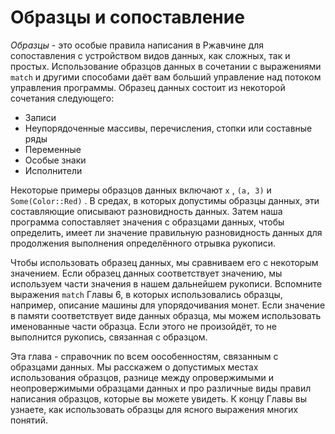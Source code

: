 # Образцы и сопоставление

*Образцы* - это особые правила написания в Ржавчине для сопоставления с устройством видов данных, как сложных, так и простых. Использование образцов данных в сочетании с выражениями `match` и другими способами даёт вам больший управление над потоком управления программы. Образец данных состоит из некоторой сочетания следующего:

- Записи
- Неупорядоченные массивы, перечисления,  стопки или составные ряды
- Переменные
- Особые знаки
- Исполнители

Некоторые примеры образцов данных включают `x` , `(a, 3)` и `Some(Color::Red)` . В средах, в которых допустимы образцы данных, эти составляющие описывают разновидность данных. Затем наша программа сопоставляет значения с образцами данных, чтобы определить, имеет ли значение правильную разновидность данных для продолжения выполнения определённого отрывка рукописи.

Чтобы использовать образец данных, мы сравниваем его с некоторым значением. Если образец данных соответствует значению, мы используем части значения в нашем дальнейшем рукописи. Вспомните выражения `match` Главы 6, в которых использовались образцы, например, описание машины для упорядочивания монет. Если значение в памяти соответствует виде данных образца, мы можем использовать именованные части образца. Если этого не произойдёт, то не выполнится рукопись, связанная с образцом.

Эта глава - справочник по всем оособенностям, связанным с образцами данных. Мы расскажем о допустимых местах использования образцов, разнице между опровержимыми и неопровержимыми образцами данных и про различные виды правил написания образцов, которые вы можете увидеть. К концу Главы вы узнаете, как использовать образцы для ясного выражения многих понятий.
